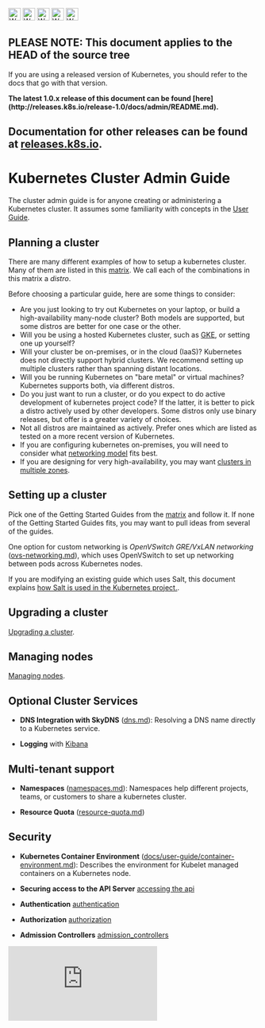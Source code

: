 <!-- BEGIN MUNGE: UNVERSIONED_WARNING -->

<!-- BEGIN STRIP_FOR_RELEASE -->

<img src="http://kubernetes.io/img/warning.png" alt="WARNING"
     width="25" height="25">
<img src="http://kubernetes.io/img/warning.png" alt="WARNING"
     width="25" height="25">
<img src="http://kubernetes.io/img/warning.png" alt="WARNING"
     width="25" height="25">
<img src="http://kubernetes.io/img/warning.png" alt="WARNING"
     width="25" height="25">
<img src="http://kubernetes.io/img/warning.png" alt="WARNING"
     width="25" height="25">

<h2>PLEASE NOTE: This document applies to the HEAD of the source tree</h2>

If you are using a released version of Kubernetes, you should
refer to the docs that go with that version.

<strong>
The latest 1.0.x release of this document can be found
[here](http://releases.k8s.io/release-1.0/docs/admin/README.md).

Documentation for other releases can be found at
[releases.k8s.io](http://releases.k8s.io).
</strong>
--

<!-- END STRIP_FOR_RELEASE -->

<!-- END MUNGE: UNVERSIONED_WARNING -->
# Kubernetes Cluster Admin Guide

The cluster admin guide is for anyone creating or administering a Kubernetes cluster.
It assumes some familiarity with concepts in the [User Guide](../user-guide/README.md).

## Planning a cluster

There are many different examples of how to setup a kubernetes cluster.  Many of them are listed in this
[matrix](../getting-started-guides/README.md).  We call each of the combinations in this matrix a *distro*.

Before choosing a particular guide, here are some things to consider:
 - Are you just looking to try out Kubernetes on your laptop, or build a high-availability many-node cluster? Both
   models are supported, but some distros are better for one case or the other.
 - Will you be using a hosted Kubernetes cluster, such as [GKE](https://cloud.google.com/container-engine), or setting
   one up yourself?
 - Will your cluster be on-premises, or in the cloud (IaaS)?  Kubernetes does not directly support hybrid clusters.  We
   recommend setting up multiple clusters rather than spanning distant locations.
 - Will you be running Kubernetes on "bare metal" or virtual machines?  Kubernetes supports both, via different distros.
 - Do you just want to run a cluster, or do you expect to do active development of kubernetes project code?  If the
   latter, it is better to pick a distro actively used by other developers.  Some distros only use binary releases, but
   offer is a greater variety of choices.
 - Not all distros are maintained as actively.  Prefer ones which are listed as tested on a more recent version of
   Kubernetes.
 - If you are configuring kubernetes on-premises, you will need to consider what [networking
   model](networking.md) fits best.
 - If you are designing for very high-availability, you may want [clusters in multiple zones](multi-cluster.md).

## Setting up a cluster

Pick one of the Getting Started Guides from the [matrix](../getting-started-guides/README.md) and follow it.
If none of the Getting Started Guides fits, you may want to pull ideas from several of the guides.

One option for custom networking is *OpenVSwitch GRE/VxLAN networking* ([ovs-networking.md](ovs-networking.md)), which
uses OpenVSwitch to set up networking between pods across
  Kubernetes nodes.

If you are modifying an existing guide which uses Salt, this document explains [how Salt is used in the Kubernetes
project.](salt.md).

## Upgrading a cluster
[Upgrading a cluster](cluster-management.md).

## Managing nodes

[Managing nodes](node.md).

## Optional Cluster Services

* **DNS Integration with SkyDNS** ([dns.md](dns.md)):
  Resolving a DNS name directly to a Kubernetes service.

* **Logging** with [Kibana](../user-guide/logging.md)

## Multi-tenant support

* **Namespaces** ([namespaces.md](namespaces.md)): Namespaces help different
  projects, teams, or customers to share a kubernetes cluster.

* **Resource Quota** ([resource-quota.md](resource-quota.md)) 

## Security

* **Kubernetes Container Environment** ([docs/user-guide/container-environment.md](../user-guide/container-environment.md)):
  Describes the environment for Kubelet managed containers on a Kubernetes
  node.

* **Securing access to the API Server** [accessing the api](accessing-the-api.md)

* **Authentication**  [authentication](authentication.md)

* **Authorization** [authorization](authorization.md)

* **Admission Controllers** [admission_controllers](admission-controllers.md)


<!-- BEGIN MUNGE: GENERATED_ANALYTICS -->
[![Analytics](https://kubernetes-site.appspot.com/UA-36037335-10/GitHub/docs/admin/README.md?pixel)]()
<!-- END MUNGE: GENERATED_ANALYTICS -->
